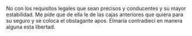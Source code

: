 No con los requisitos legales que sean precisos y conducentes y su mayor estabilidad. Me pide que de ella le de las cajas anteriores que quiera para su seguro y se coloca el obstagante apos. Elmaría contradieci en manera alguna esta libertad.